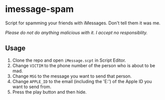 imessage-spam
=============

Script for spamming your friends with iMessages. Don't tell them it was me.

_Please do not do anything malicious with it. I accept no responsiblity._

## Usage

1. Clone the repo and open `iMessage.scpt` in Script Editor.
2. Change `VICTIM` to the phone number of the person who is about to be mad.
3. Change `MSG` to the message you want to send that person.
4. Change `APPLE_ID` to the email (including the 'E:') of the Apple ID you want to send from.
5. Press the play button and then hide.

